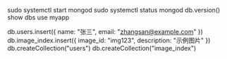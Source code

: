 sudo systemctl start mongod
sudo systemctl status mongod
db.version()
show dbs
use myapp

db.users.insert({ name: "张三", email: "zhangsan@example.com" })
db.image_index.insert({ image_id: "img123", description: "示例图片" })
db.createCollection("users")
db.createCollection("image_index")
